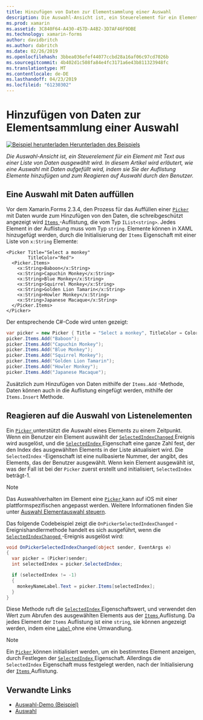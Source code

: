 ```yaml
---
title: Hinzufügen von Daten zur Elementsammlung einer Auswahl
description: Die Auswahl-Ansicht ist, ein Steuerelement für ein Element mit Text aus einer Liste von Daten ausgewählt wird. In diesem Artikel wird erläutert, wie eine Auswahl mit Daten aufgefüllt wird, indem sie Sie der Auflistung Elemente hinzufügen und zum Reagieren auf Auswahl durch den Benutzer.
ms.prod: xamarin
ms.assetid: 3C840F64-A430-457D-A4B2-3D7AF46F9DBE
ms.technology: xamarin-forms
author: davidbritch
ms.author: dabritch
ms.date: 02/26/2019
ms.openlocfilehash: 3bbea036efef44077ccbd28a16af06c97cd7026b
ms.sourcegitcommit: 4b402d1c508fa84e4fc3171a6e43b811323948fc
ms.translationtype: MT
ms.contentlocale: de-DE
ms.lasthandoff: 04/23/2019
ms.locfileid: "61230302"
---
```

# <a name="adding-data-to-a-pickers-items-collection"></a>Hinzufügen von Daten zur Elementsammlung einer Auswahl

[![Beispiel herunterladen](~/media/shared/download.png) Herunterladen des Beispiels](https://developer.xamarin.com/samples/xamarin-forms/UserInterface/PickerDemo/)

_Die Auswahl-Ansicht ist, ein Steuerelement für ein Element mit Text aus einer Liste von Daten ausgewählt wird. In diesem Artikel wird erläutert, wie eine Auswahl mit Daten aufgefüllt wird, indem sie Sie der Auflistung Elemente hinzufügen und zum Reagieren auf Auswahl durch den Benutzer._

## <a name="populating-a-picker-with-data"></a>Eine Auswahl mit Daten auffüllen

Vor dem Xamarin.Forms 2.3.4, den Prozess für das Auffüllen einer [ `Picker` ](xref:Xamarin.Forms.Picker) mit Daten wurde zum Hinzufügen von den Daten, die schreibgeschützt angezeigt wird [ `Items` ](xref:Xamarin.Forms.Picker.Items) -Auflistung, die vom Typ `IList<string>`. Jedes Element in der Auflistung muss vom Typ `string`. Elemente können in XAML hinzugefügt werden, durch die Initialisierung der `Items` Eigenschaft mit einer Liste von `x:String` Elemente:

```xaml
<Picker Title="Select a monkey"
        TitleColor="Red">
  <Picker.Items>
    <x:String>Baboon</x:String>
    <x:String>Capuchin Monkey</x:String>
    <x:String>Blue Monkey</x:String>
    <x:String>Squirrel Monkey</x:String>
    <x:String>Golden Lion Tamarin</x:String>
    <x:String>Howler Monkey</x:String>
    <x:String>Japanese Macaque</x:String>
  </Picker.Items>
</Picker>
```

Der entsprechende C#-Code wird unten gezeigt:

```csharp
var picker = new Picker { Title = "Select a monkey", TitleColor = Color.Red };
picker.Items.Add("Baboon");
picker.Items.Add("Capuchin Monkey");
picker.Items.Add("Blue Monkey");
picker.Items.Add("Squirrel Monkey");
picker.Items.Add("Golden Lion Tamarin");
picker.Items.Add("Howler Monkey");
picker.Items.Add("Japanese Macaque");
```

Zusätzlich zum Hinzufügen von Daten mithilfe der `Items.Add` -Methode, Daten können auch in die Auflistung eingefügt werden, mithilfe der `Items.Insert` Methode.

## <a name="responding-to-item-selection"></a>Reagieren auf die Auswahl von Listenelementen

Ein [ `Picker` ](xref:Xamarin.Forms.Picker) unterstützt die Auswahl eines Elements zu einem Zeitpunkt. Wenn ein Benutzer ein Element auswählt der [ `SelectedIndexChanged` ](xref:Xamarin.Forms.Picker.SelectedIndexChanged) Ereignis wird ausgelöst, und die [ `SelectedIndex` ](xref:Xamarin.Forms.Picker.SelectedIndex) Eigenschaft eine ganze Zahl fest, der den Index des ausgewählten Elements in der Liste aktualisiert wird. Die `SelectedIndex` -Eigenschaft ist eine nullbasierte Nummer, der angibt, des Elements, das der Benutzer ausgewählt. Wenn kein Element ausgewählt ist, was der Fall ist bei der `Picker` zuerst erstellt und initialisiert, `SelectedIndex` beträgt-1.

> [!NOTE]
> Das Auswahlverhalten im Element eine [ `Picker` ](xref:Xamarin.Forms.Picker) kann auf iOS mit einer plattformspezifischen angepasst werden. Weitere Informationen finden Sie unter [Auswahl Elementauswahl steuern](~/xamarin-forms/platform/ios/picker-selection.md).

Das folgende Codebeispiel zeigt die `OnPickerSelectedIndexChanged` -Ereignishandlermethode handelt es sich ausgeführt, wenn die [ `SelectedIndexChanged` ](xref:Xamarin.Forms.Picker.SelectedIndexChanged) -Ereignis ausgelöst wird:

```csharp
void OnPickerSelectedIndexChanged(object sender, EventArgs e)
{
  var picker = (Picker)sender;
  int selectedIndex = picker.SelectedIndex;

  if (selectedIndex != -1)
  {
    monkeyNameLabel.Text = picker.Items[selectedIndex];
  }
}
```

Diese Methode ruft die [ `SelectedIndex` ](xref:Xamarin.Forms.Picker.SelectedIndex) Eigenschaftswert, und verwendet den Wert zum Abrufen des ausgewählten Elements aus der [ `Items` ](xref:Xamarin.Forms.Picker.Items) Auflistung. Da jedes Element der `Items` Auflistung ist eine `string`, sie können angezeigt werden, indem eine [ `Label` ](xref:Xamarin.Forms.Label) ohne eine Umwandlung.

> [!NOTE]
> Ein [ `Picker` ](xref:Xamarin.Forms.Picker) können initialisiert werden, um ein bestimmtes Element anzeigen, durch Festlegen der [ `SelectedIndex` ](xref:Xamarin.Forms.Picker.SelectedIndex) Eigenschaft. Allerdings die `SelectedIndex` Eigenschaft muss festgelegt werden, nach der Initialisierung der [ `Items` ](xref:Xamarin.Forms.Picker.Items) Auflistung.

## <a name="related-links"></a>Verwandte Links

- [Auswahl-Demo (Beispiel)](https://developer.xamarin.com/samples/xamarin-forms/UserInterface/PickerDemo/)
- [Auswahl](xref:Xamarin.Forms.Picker)
